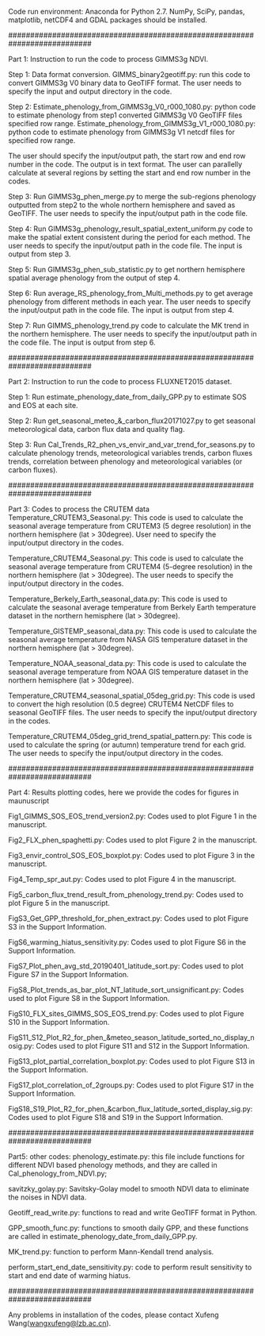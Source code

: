 Code run environment: Anaconda for Python 2.7. NumPy, SciPy, pandas, matplotlib, netCDF4 and GDAL packages should be installed. 

###########################################################################

Part 1: Instruction to run the code to process GIMMS3g NDVI.

Step 1: 
Data format conversion.
GIMMS_binary2geotiff.py: run this code to convert GIMMS3g V0 binary data to GeoTIFF format. The user needs to specify the input and output directory in the code.

Step 2:
Estimate_phenology_from_GIMMS3g_V0_r000_1080.py:  python code to estimate phenology from step1 converted GIMMS3g V0 GeoTIFF files specified row range.
Estimate_phenology_from_GIMMS3g_V1_r000_1080.py:  python code to estimate phenology from GIMMS3g V1 netcdf files for specified row range.

The user should specify the input/output path, the start row and end row number in the code. The output is in text format. 
The user can parallelly calculate at several regions by setting the start and end row number in the codes.

Step 3:
Run GIMMS3g_phen_merge.py to merge the sub-regions phenology outputted from step2 to the whole northern hemisphere and saved as GeoTIFF. 
The user needs to specify the input/output path in the code file.

Step 4:
Run GIMMS3g_phenology_result_spatial_extent_uniform.py code to make the spatial extent consistent during the period for each method.
The user needs to specify the input/output path in the code file. The input is output from step 3.

Step 5:
Run GIMMS3g_phen_sub_statistic.py to get northern hemisphere spatial average phenology from the output of step 4. 

Step 6:
Run average_RS_phenology_from_Multi_methods.py to get average phenology from different methods in each year. The user needs to specify the input/output path in the code file. The input is output from step 4.

Step 7:
Run GIMMS_phenology_trend.py code to calculate the MK trend in the northern hemisphere. The user needs to specify the input/output path in the code file. The input is output from step 6.



###########################################################################

Part 2: Instruction to run the code to process FLUXNET2015 dataset.

Step 1:
Run estimate_phenology_date_from_daily_GPP.py to estimate SOS and EOS at each site.

Step 2:
Run get_seasonal_meteo_&_carbon_flux20171027.py to get seasonal meteorological data, carbon flux data and quality flag.

Step 3:
Run Cal_Trends_R2_phen_vs_envir_and_var_trend_for_seasons.py to calculate phenology trends, meteorological variables trends, carbon fluxes trends, correlation between phenology and meteorological variables (or carbon fluxes).


###########################################################################

Part 3: Codes to process the CRUTEM data
Temperature_CRUTEM3_Seasonal.py: This code is used to calculate the seasonal average temperature from CRUTEM3 (5 degree resolution) in the northern hemisphere (lat > 30degree). User need to specify the input/output directory in the codes.

Temperature_CRUTEM4_Seasonal.py: This code is used to calculate the seasonal average temperature from CRUTEM4 (5-degree resolution) in the northern hemisphere (lat > 30degree). The user needs to specify the input/output directory in the codes.

Temperature_Berkely_Earth_seasonal_data.py: This code is used to calculate the seasonal average temperature from Berkely Earth temperature dataset in the northern hemisphere (lat > 30degree).

Temperature_GISTEMP_seasonal_data.py: This code is used to calculate the seasonal average temperature from NASA GIS temperature dataset in the northern hemisphere (lat > 30degree).

Temperature_NOAA_seasonal_data.py: This code is used to calculate the seasonal average temperature from NOAA GIS temperature dataset in the northern hemisphere (lat > 30degree).

Temperature_CRUTEM4_seasonal_spatial_05deg_grid.py: This code is used to convert the high resolution (0.5 degree) CRUTEM4 NetCDF files to seasonal GeoTIFF files. The user needs to specify the input/output directory in the codes.

Temperature_CRUTEM4_05deg_grid_trend_spatial_pattern.py: This code is used to calculate the spring (or autumn) temperature trend for each grid. The user needs to specify the input/output directory in the codes.

###########################################################################

Part 4: Results plotting codes, here we provide the codes for figures in maunuscript

Fig1_GIMMS_SOS_EOS_trend_version2.py: Codes used to plot Figure 1 in the manuscript.

Fig2_FLX_phen_spaghetti.py: Codes used to plot Figure 2 in the manuscript.

Fig3_envir_control_SOS_EOS_boxplot.py: Codes used to plot Figure 3 in the manuscript.

Fig4_Temp_spr_aut.py: Codes used to plot Figure 4 in the manuscript.

Fig5_carbon_flux_trend_result_from_phenology_trend.py: Codes used to plot Figure 5 in the manuscript.

FigS3_Get_GPP_threshold_for_phen_extract.py: Codes used to plot Figure S3 in the Support Information.

FigS6_warming_hiatus_sensitivity.py: Codes used to plot Figure S6 in the Support Information.

FigS7_Plot_phen_avg_std_20190401_latitude_sort.py: Codes used to plot Figure S7 in the Support Information.

FigS8_Plot_trends_as_bar_plot_NT_latitude_sort_unsignificant.py: Codes used to plot Figure S8 in the Support Information.

FigS10_FLX_sites_GIMMS_SOS_EOS_trend.py: Codes used to plot Figure S10 in the Support Information.

FigS11_S12_Plot_R2_for_phen_&meteo_season_latitude_sorted_no_display_nosig.py: Codes used to plot Figure S11 and S12 in the Support Information.

FigS13_plot_partial_correlation_boxplot.py: Codes used to plot Figure S13 in the Support Information.

FigS17_plot_correlation_of_2groups.py: Codes used to plot Figure S17 in the Support Information.

FigS18_S19_Plot_R2_for_phen_&carbon_flux_latitude_sorted_display_sig.py: Codes used to plot Figure S18 and S19 in the Support Information.

###########################################################################

Part5: other codes:
phenology_estimate.py: this file include functions for different NDVI based phenology methods, and they are called in Cal_phenology_from_NDVI.py;

savitzky_golay.py: Savitsky-Golay model to smooth NDVI data to eliminate the noises in NDVI data.

Geotiff_read_write.py: functions to read and write GeoTIFF format in Python.

GPP_smooth_func.py: functions to smooth daily GPP, and these functions are called in estimate_phenology_date_from_daily_GPP.py.

MK_trend.py: function to perform Mann-Kendall trend analysis.

perform_start_end_date_sensitivity.py: code to perform result sensitivity to start and end date of warming hiatus.


###########################################################################

Any problems in installation of the codes, please contact Xufeng Wang(wangxufeng@lzb.ac.cn).

